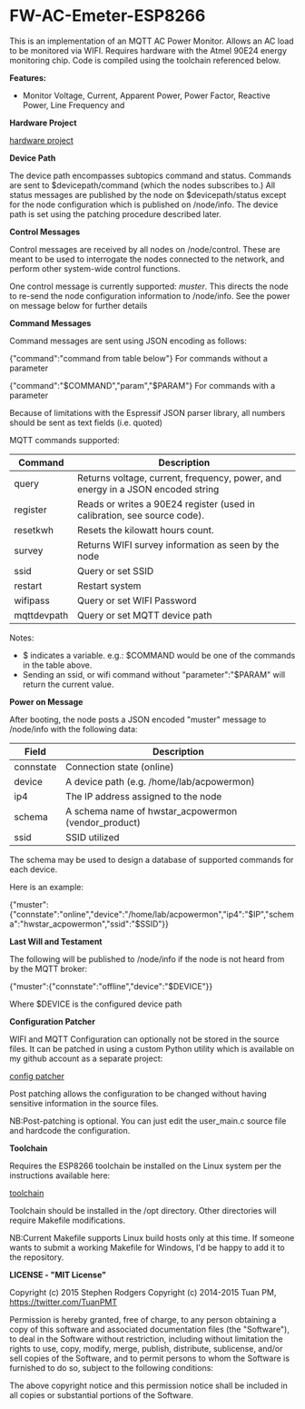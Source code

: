 **FW-AC-Emeter-ESP8266**
==========
This is an implementation of an MQTT AC Power Monitor.
Allows an AC load to be monitored via WIFI. Requires hardware with the Atmel 90E24 energy monitoring chip.
Code is compiled using the toolchain referenced below.

**Features:**

* Monitor Voltage, Current, Apparent Power, Power Factor, Reactive Power, Line Frequency and 


**Hardware Project**

[hardware project](https://github.com/hwstar/HW-AC-Emeter)

**Device Path**

The device path encompasses subtopics command and status. Commands are sent to $devicepath/command (which the nodes subscribes to.) All status messages are
published by the node on $devicepath/status except for the node configuration which is published on /node/info. The device path is set using the patching procedure described later.

**Control Messages**

Control messages are received by all nodes on /node/control. These are meant to be used to interrogate the nodes connected to the network, 
and perform other system-wide control functions.

One control message is currently supported: *muster*. This directs the node to re-send the node configuration information to /node/info. See the power on message below for further details


**Command Messages**

Command messages are sent using JSON encoding as follows:

{"command":"command from table below"} For commands without a parameter

{"command":"$COMMAND","param","$PARAM"} For commands with a parameter

Because of limitations with the Espressif JSON parser library, all numbers should be sent as text fields 
(i.e. quoted)

MQTT commands supported:

|Command| Description |
|--------| ----------- |
|query	 | Returns voltage, current, frequency, power, and energy in a JSON encoded string|
|register| Reads or writes a 90E24 register (used in calibration, see source code).
|resetkwh| Resets the kilowatt hours count.
|survey	 | Returns WIFI survey information as seen by the node|
|ssid    | Query or set SSID|
|restart | Restart system|
|wifipass| Query or set WIFI Password|
|mqttdevpath| Query or set MQTT device path

Notes:
* $ indicates a variable. e.g.: $COMMAND would be one of the commands in the table above.
* Sending an ssid, or wifi command without "parameter":"$PARAM" will return the current value.


**Power on Message**

After booting, the node posts a JSON encoded "muster" message to /node/info with the following data:

|Field		| Description|
|-----      | -----------|
|connstate  | Connection state (online)
|device		| A device path (e.g. /home/lab/acpowermon)|
|ip4		| The IP address assigned to the node|
|schema		| A schema name of hwstar_acpowermon (vendor_product)|
|ssid       | SSID utilized|


The schema may be used to design a database of supported commands for each device.

Here is an example:

{"muster":{"connstate":"online","device":"/home/lab/acpowermon","ip4":"$IP","schema":"hwstar_acpowermon","ssid":"$SSID"}}

**Last Will and Testament**

The following will be published to /node/info if the node is not heard from by the MQTT broker:

{"muster":{"connstate":"offline","device":"$DEVICE"}}

Where $DEVICE is the configured device path

**Configuration Patcher**

WIFI and MQTT Configuration can optionally not be stored in the source files. It can be patched in using a custom Python utility which is available on my github account as
a separate project:

[config patcher](https://github.com/hwstar/ESP8266-MQTT-config-patcher)

Post patching allows the configuration to be changed without having sensitive information in the source files.

NB:Post-patching is optional. You can just edit the user_main.c source file and hardcode the configuration. 

**Toolchain**

Requires the ESP8266 toolchain be installed on the Linux system per the instructions available here:

[toolchain](https://github.com/pfalcon/esp-open-sdk)

Toolchain should be installed in the /opt directory. Other directories will require Makefile modifications.

NB:Current Makefile supports Linux build hosts only at this time. If someone wants to submit a working Makefile for Windows, I'd be happy to add it to the repository.

**LICENSE - "MIT License"**

Copyright (c) 2015 Stephen Rodgers 
Copyright (c) 2014-2015 Tuan PM, https://twitter.com/TuanPMT

Permission is hereby granted, free of charge, to any person obtaining a copy of this software and associated documentation files (the "Software"), to deal in the Software without restriction, including without limitation the rights to use, copy, modify, merge, publish, distribute, sublicense, and/or sell copies of the Software, and to permit persons to whom the Software is furnished to do so, subject to the following conditions:

The above copyright notice and this permission notice shall be included in all copies or substantial portions of the Software.



